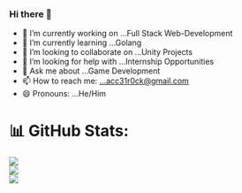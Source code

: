 ### Hi there 👋

- 🔭 I’m currently working on ...Full Stack Web-Development
- 🌱 I’m currently learning ...Golang
- 👯 I’m looking to collaborate on ...Unity Projects
- 🤔 I’m looking for help with ...Internship Opportunities
- 💬 Ask me about ...Game Development
- 📫 How to reach me: ...acc31r0ck@gmail.com
- 😄 Pronouns: ...He/Him

# 📊 GitHub Stats:
![](https://github-readme-stats.vercel.app/api?username=accelrock14&theme=dark&hide_border=false&include_all_commits=false&count_private=false)<br/>
![](https://github-readme-streak-stats.herokuapp.com/?user=accelrock14&theme=dark&hide_border=false)<br/>
![](https://github-readme-stats.vercel.app/api/top-langs/?username=accelrock14&theme=dark&hide_border=false&include_all_commits=false&count_private=false&layout=compact)
